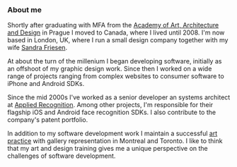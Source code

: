 ### About me

Shortly after graduating with MFA from the [Academy of Art, Architecture and Design](https://www.umprum.cz/web/en/) in Prague I moved to Canada, where I lived until 2008. I'm now based in London, UK, where I run a small design company together with my wife [Sandra Friesen](https://sandrafriesen.com).

At about the turn of the millenium I began developing software, initially as an offshoot of my graphic design work. Since then I worked on a wide range of projects ranging from complex websites to consumer software to iPhone and Android SDKs.

Since the mid 2000s I've worked as a senior developer an systems architect at [Applied Recognition](https://www.appliedrecognition.com). Among other projects, I'm responsible for their flagship iOS and Android face recognition SDKs. I also contribute to the company's patent portfolio.

In addition to my software development work I maintain a successful [art practice](https://jakubdolejs.com) with gallery representation in Montreal and Toronto. I like to think that my art and design training gives me a unique perspective on the challenges of software development.
